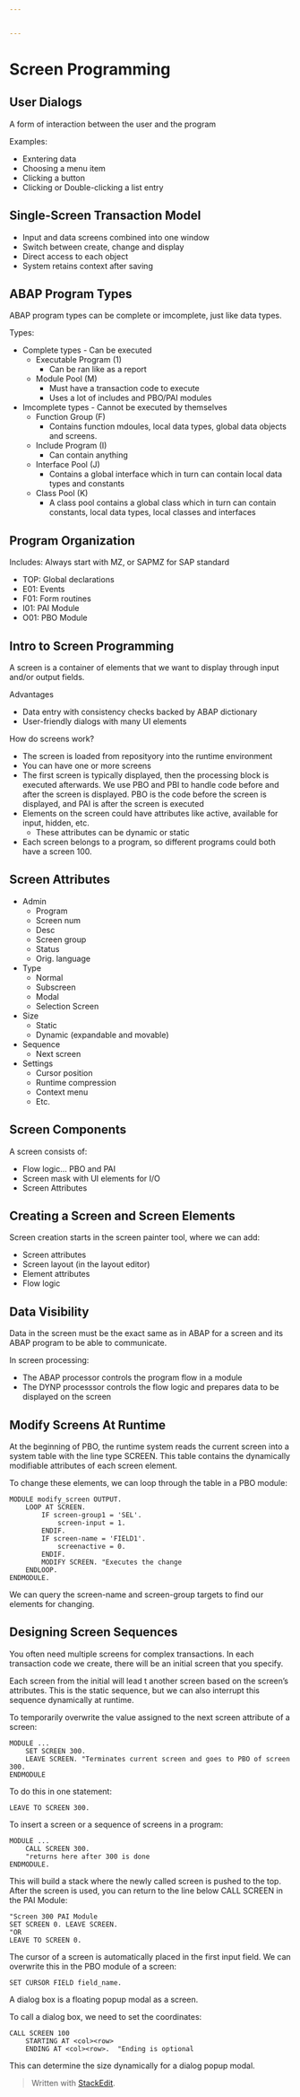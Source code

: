 ```yaml
---


---
```


<h1 id="screen-programming">Screen Programming</h1>
<h2 id="user-dialogs">User Dialogs</h2>
<p>A form of interaction between the user and the program</p>
<p>Examples:</p>
<ul>
<li>Exntering data</li>
<li>Choosing a menu item</li>
<li>Clicking a button</li>
<li>Clicking or Double-clicking a list entry</li>
</ul>
<h2 id="single-screen-transaction-model">Single-Screen Transaction Model</h2>
<ul>
<li>Input and data screens combined into one window</li>
<li>Switch between create, change and display</li>
<li>Direct access to each object</li>
<li>System retains context after saving</li>
</ul>
<h2 id="abap-program-types">ABAP Program Types</h2>
<p>ABAP program types can be complete or imcomplete, just like data types.</p>
<p>Types:</p>
<ul>
<li>Complete types - Can be executed
<ul>
<li>Executable Program (1)
<ul>
<li>Can be ran like as a report</li>
</ul>
</li>
<li>Module Pool (M)
<ul>
<li>Must have a transaction code to execute</li>
<li>Uses a lot of includes and PBO/PAI modules</li>
</ul>
</li>
</ul>
</li>
<li>Imcomplete types - Cannot be executed by themselves
<ul>
<li>Function Group (F)
<ul>
<li>Contains function mdoules, local data types, global data objects and screens.</li>
</ul>
</li>
<li>Include Program (I)
<ul>
<li>Can contain anything</li>
</ul>
</li>
<li>Interface Pool (J)
<ul>
<li>Contains a global interface which in turn can contain local data types and constants</li>
</ul>
</li>
<li>Class Pool (K)
<ul>
<li>A class pool contains a global class which in turn can contain constants, local data types, local classes and interfaces</li>
</ul>
</li>
</ul>
</li>
</ul>
<h2 id="program-organization">Program Organization</h2>
<p>Includes: Always start with MZ, or SAPMZ for SAP standard</p>
<ul>
<li>TOP: Global declarations</li>
<li>E01: Events</li>
<li>F01: Form routines</li>
<li>I01: PAI Module</li>
<li>O01: PBO Module</li>
</ul>
<h2 id="intro-to-screen-programming">Intro to Screen Programming</h2>
<p>A screen is a container of elements that we want to display through input and/or output fields.</p>
<p>Advantages</p>
<ul>
<li>Data entry with consistency checks backed by ABAP dictionary</li>
<li>User-friendly dialogs with many UI elements</li>
</ul>
<p>How do screens work?</p>
<ul>
<li>The screen is loaded from reposityory into the runtime environment</li>
<li>You can have one or more screens</li>
<li>The first screen is typically displayed, then the processing block is executed afterwards. We use PBO and PBI to handle code before and after the screen is displayed. PBO is the code before the screen is displayed, and PAI is after the screen is executed</li>
<li>Elements on the screen could have attributes like active, available for input, hidden, etc.
<ul>
<li>These attributes can be dynamic or static</li>
</ul>
</li>
<li>Each screen belongs to a program, so different programs could both have a screen 100.</li>
</ul>
<h2 id="screen-attributes">Screen Attributes</h2>
<ul>
<li>Admin
<ul>
<li>Program</li>
<li>Screen num</li>
<li>Desc</li>
<li>Screen group</li>
<li>Status</li>
<li>Orig. language</li>
</ul>
</li>
<li>Type
<ul>
<li>Normal</li>
<li>Subscreen</li>
<li>Modal</li>
<li>Selection Screen</li>
</ul>
</li>
<li>Size
<ul>
<li>Static</li>
<li>Dynamic (expandable and movable)</li>
</ul>
</li>
<li>Sequence
<ul>
<li>Next screen</li>
</ul>
</li>
<li>Settings
<ul>
<li>Cursor position</li>
<li>Runtime compression</li>
<li>Context menu</li>
<li>Etc.</li>
</ul>
</li>
</ul>
<h2 id="screen-components">Screen Components</h2>
<p>A screen consists of:</p>
<ul>
<li>Flow logic… PBO and PAI</li>
<li>Screen mask with UI elements for I/O</li>
<li>Screen Attributes</li>
</ul>
<h2 id="creating-a-screen-and-screen-elements">Creating a Screen and Screen Elements</h2>
<p>Screen creation starts in the screen painter tool, where we can add:</p>
<ul>
<li>Screen attributes</li>
<li>Screen layout (in the layout editor)</li>
<li>Element attributes</li>
<li>Flow logic</li>
</ul>
<h2 id="data-visibility">Data Visibility</h2>
<p>Data in the screen must be the exact same as in ABAP for a screen and its ABAP program to be able to communicate.</p>
<p>In screen processing:</p>
<ul>
<li>The ABAP processor controls the program flow in a module</li>
<li>The DYNP processsor controls the flow logic and prepares data to be displayed on the screen</li>
</ul>
<h2 id="modify-screens-at-runtime">Modify Screens At Runtime</h2>
<p>At the beginning of PBO, the runtime system reads the current screen into a system table with the line type SCREEN. This table contains the dynamically modifiable attributes of each screen element.</p>
<p>To change these elements, we can loop through the table in a PBO module:</p>
<pre class=" language-abap"><code class="prism  language-abap"><span class="token keyword">MODULE</span> modify_screen <span class="token keyword">OUTPUT</span><span class="token punctuation">.</span>
	<span class="token keyword">LOOP</span> <span class="token keyword">AT</span> <span class="token keyword">SCREEN</span><span class="token punctuation">.</span>
		<span class="token keyword">IF</span> <span class="token keyword">screen</span>-group1 <span class="token operator">=</span> <span class="token string">'SEL'</span><span class="token punctuation">.</span>
			<span class="token keyword">screen</span>-input <span class="token operator">=</span> <span class="token number">1</span><span class="token punctuation">.</span>
		<span class="token keyword">ENDIF</span><span class="token punctuation">.</span>
		<span class="token keyword">IF</span> <span class="token keyword">screen</span>-name <span class="token operator">=</span> <span class="token string">'FIELD1'</span><span class="token punctuation">.</span>
			screenactive <span class="token operator">=</span> <span class="token number">0</span><span class="token punctuation">.</span>
		<span class="token keyword">ENDIF</span><span class="token punctuation">.</span>
		<span class="token keyword">MODIFY</span> <span class="token keyword">SCREEN</span><span class="token punctuation">.</span> <span class="token eol-comment comment">"Executes the change</span>
	<span class="token keyword">ENDLOOP</span><span class="token punctuation">.</span>
<span class="token keyword">ENDMODULE</span><span class="token punctuation">.</span>
</code></pre>
<p>We can query the screen-name and screen-group targets to find our elements for changing.</p>
<h2 id="designing-screen-sequences">Designing Screen Sequences</h2>
<p>You often need multiple screens for complex transactions. In each transaction code we create, there will be an initial screen that you specify.</p>
<p>Each screen from the initial will lead t another screen based on the screen’s attributes. This is the static sequence, but we can also interrupt this sequence dynamically at runtime.</p>
<p>To temporarily overwrite the value assigned to the next screen attribute of a screen:</p>
<pre class=" language-abap"><code class="prism  language-abap"><span class="token keyword">MODULE</span> <span class="token punctuation">.</span><span class="token punctuation">.</span><span class="token punctuation">.</span>
	<span class="token keyword">SET</span> <span class="token keyword">SCREEN</span> <span class="token number">300</span><span class="token punctuation">.</span>
	<span class="token keyword">LEAVE</span> <span class="token keyword">SCREEN</span><span class="token punctuation">.</span> <span class="token eol-comment comment">"Terminates current screen and goes to PBO of screen 300.</span>
<span class="token keyword">ENDMODULE</span>
</code></pre>
<p>To do this in one statement:</p>
<pre class=" language-abap"><code class="prism  language-abap"><span class="token keyword">LEAVE</span> <span class="token keyword">TO</span> <span class="token keyword">SCREEN</span> <span class="token number">300</span><span class="token punctuation">.</span>
</code></pre>
<p>To insert a screen or a sequence of screens in a program:</p>
<pre class=" language-abap"><code class="prism  language-abap"><span class="token keyword">MODULE</span> <span class="token punctuation">.</span><span class="token punctuation">.</span><span class="token punctuation">.</span>
	<span class="token keyword">CALL</span> <span class="token keyword">SCREEN</span> <span class="token number">300</span><span class="token punctuation">.</span>
	<span class="token eol-comment comment">"returns here after 300 is done</span>
<span class="token keyword">ENDMODULE</span><span class="token punctuation">.</span>
</code></pre>
<p>This will build a stack where the newly called screen is pushed to the top. After the screen is used, you can return to the line below CALL SCREEN in the PAI Module:</p>
<pre class=" language-abap"><code class="prism  language-abap"><span class="token eol-comment comment">"Screen 300 PAI Module</span>
<span class="token keyword">SET</span> <span class="token keyword">SCREEN</span> <span class="token number">0</span><span class="token punctuation">.</span> <span class="token keyword">LEAVE</span> <span class="token keyword">SCREEN</span><span class="token punctuation">.</span>
<span class="token eol-comment comment">"OR</span>
<span class="token keyword">LEAVE</span> <span class="token keyword">TO</span> <span class="token keyword">SCREEN</span> <span class="token number">0</span><span class="token punctuation">.</span>
</code></pre>
<p>The cursor of a screen is automatically placed in the first input field. We can overwrite this in the PBO module of a screen:</p>
<pre class=" language-abap"><code class="prism  language-abap"><span class="token keyword">SET</span> <span class="token keyword">CURSOR</span> <span class="token keyword">FIELD</span> field_name<span class="token punctuation">.</span>
</code></pre>
<p>A dialog box is a floating popup modal as a screen.</p>
<p>To call a dialog box, we need to set the coordinates:</p>
<pre class=" language-abap"><code class="prism  language-abap"><span class="token keyword">CALL</span> <span class="token keyword">SCREEN</span> <span class="token number">100</span> 
	<span class="token keyword">STARTING</span> <span class="token keyword">AT</span> &lt;col&gt;&lt;row&gt;
	<span class="token keyword">ENDING</span> <span class="token keyword">AT</span> &lt;col&gt;&lt;row&gt;<span class="token punctuation">.</span>  <span class="token eol-comment comment">"Ending is optional</span>
</code></pre>
<p>This can determine the size dynamically for a dialog popup modal.</p>
<blockquote>
<p>Written with <a href="https://stackedit.io/">StackEdit</a>.</p>
</blockquote>

